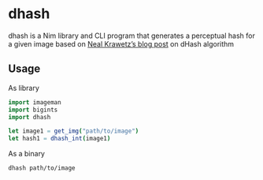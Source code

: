 # dhash
dhash is a Nim library and CLI program that generates a perceptual hash for a given image based on [Neal Krawetz’s blog post](https://www.hackerfactor.com/blog/index.php?/archives/529-Kind-of-Like-That.html) on dHash algorithm


## Usage
As library
```nim
import imageman
import bigints
import dhash

let image1 = get_img("path/to/image")
let hash1 = dhash_int(image1)
```

As a binary 
```bash
dhash path/to/image
```

